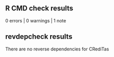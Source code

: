 ## R CMD check results

0 errors | 0 warnings | 1 note

## revdepcheck results

There are no reverse dependencies for CRediTas
